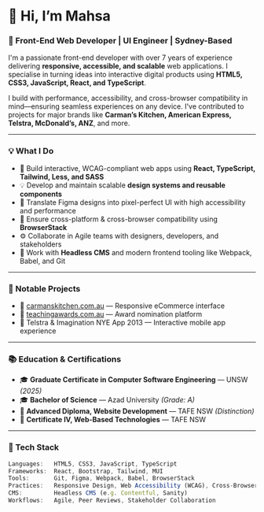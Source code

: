 # 👋 Hi, I’m Mahsa

### 🎨 Front-End Web Developer | UI Engineer | Sydney-Based

I'm a passionate front-end developer with over 7 years of experience delivering **responsive, accessible, and scalable** web applications. I specialise in turning ideas into interactive digital products using **HTML5, CSS3, JavaScript, React, and TypeScript**.

I build with performance, accessibility, and cross-browser compatibility in mind—ensuring seamless experiences on any device. I've contributed to projects for major brands like **Carman’s Kitchen, American Express, Telstra, McDonald’s, ANZ**, and more.

---

### 💡 What I Do

- 🔧 Build interactive, WCAG-compliant web apps using **React, TypeScript, Tailwind, Less, and SASS**
- 💡 Develop and maintain scalable **design systems and reusable components**
- 🎨 Translate Figma designs into pixel-perfect UI with high accessibility and performance
- 📱 Ensure cross-platform & cross-browser compatibility using **BrowserStack**
- ⚙️ Collaborate in Agile teams with designers, developers, and stakeholders
- 🧠 Work with **Headless CMS** and modern frontend tooling like Webpack, Babel, and Git

---

### 🚀 Notable Projects

- 🔗 [carmanskitchen.com.au](https://carmanskitchen.com.au) — Responsive eCommerce interface
- 🔗 [teachingawards.com.au](https://teachingawards.com.au) — Award nomination platform
- 🔗 Telstra & Imagination NYE App 2013 — Interactive mobile app experience

---

### 📚 Education & Certifications

- 🎓 **Graduate Certificate in Computer Software Engineering** — UNSW *(2025)*
- 🎓 **Bachelor of Science** — Azad University *(Grade: A)*
- 📘 **Advanced Diploma, Website Development** — TAFE NSW *(Distinction)*
- 📘 **Certificate IV, Web-Based Technologies** — TAFE NSW

---

### 🧰 Tech Stack

```ts
Languages:   HTML5, CSS3, JavaScript, TypeScript
Frameworks:  React, Bootstrap, Tailwind, MUI
Tools:       Git, Figma, Webpack, Babel, BrowserStack
Practices:   Responsive Design, Web Accessibility (WCAG), Cross-Browser Testing
CMS:         Headless CMS (e.g. Contentful, Sanity)
Workflows:   Agile, Peer Reviews, Stakeholder Collaboration
